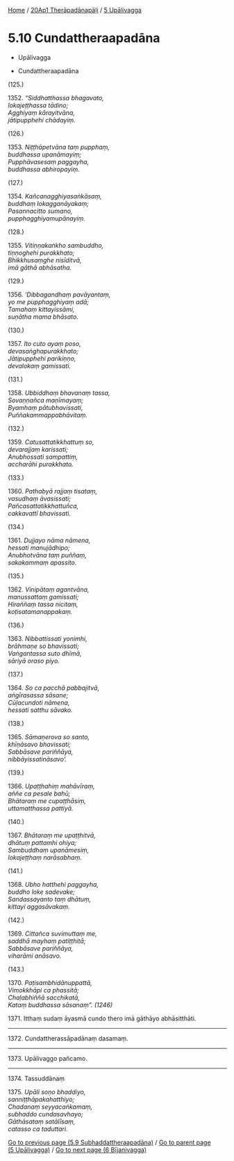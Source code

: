
[Home](/) / [20Ap1 Therāpadānapāḷi](../../20Ap1.md) / [5 Upālivagga](../5.md)

# 5.10 Cundattheraapadāna

* Upālivagga

* Cundattheraapadāna

(125.)

1352\. _“Siddhatthassa bhagavato,_  
_lokajeṭṭhassa tādino;_  
_Agghiyaṃ kārayitvāna,_  
_jātipupphehi chādayiṃ._  


(126.)

1353\. _Niṭṭhāpetvāna taṃ pupphaṃ,_  
_buddhassa upanāmayiṃ;_  
_Pupphāvasesaṃ paggayha,_  
_buddhassa abhiropayiṃ._  


(127.)

1354\. _Kañcanagghiyasaṅkāsaṃ,_  
_buddhaṃ lokagganāyakaṃ;_  
_Pasannacitto sumano,_  
_pupphagghiyamupānayiṃ._  


(128.)

1355\. _Vitiṇṇakaṅkho sambuddho,_  
_tiṇṇoghehi purakkhato;_  
_Bhikkhusaṃghe nisīditvā,_  
_imā gāthā abhāsatha._  


(129.)

1356\. _‘Dibbagandhaṃ pavāyantaṃ,_  
_yo me pupphagghiyaṃ adā;_  
_Tamahaṃ kittayissāmi,_  
_suṇātha mama bhāsato._  


(130.)

1357\. _Ito cuto ayaṃ poso,_  
_devasaṅghapurakkhato;_  
_Jātipupphehi parikiṇṇo,_  
_devalokaṃ gamissati._  


(131.)

1358\. _Ubbiddhaṃ bhavanaṃ tassa,_  
_Sovaṇṇañca maṇīmayaṃ;_  
_Byamhaṃ pātubhavissati,_  
_Puññakammappabhāvitaṃ._  


(132.)

1359\. _Catusattatikkhattuṃ so,_  
_devarajjaṃ karissati;_  
_Anubhossati sampattiṃ,_  
_accharāhi purakkhato._  


(133.)

1360\. _Pathabyā rajjaṃ tisataṃ,_  
_vasudhaṃ āvasissati;_  
_Pañcasattatikkhattuñca,_  
_cakkavattī bhavissati._  


(134.)

1361\. _Dujjayo nāma nāmena,_  
_hessati manujādhipo;_  
_Anubhotvāna taṃ puññaṃ,_  
_sakakammaṃ apassito._  


(135.)

1362\. _Vinipātaṃ agantvāna,_  
_manussattaṃ gamissati;_  
_Hiraññaṃ tassa nicitaṃ,_  
_koṭisatamanappakaṃ._  


(136.)

1363\. _Nibbattissati yonimhi,_  
_brāhmaṇe so bhavissati;_  
_Vaṅgantassa suto dhīmā,_  
_sāriyā oraso piyo._  


(137.)

1364\. _So ca pacchā pabbajitvā,_  
_aṅgīrasassa sāsane;_  
_Cūḷacundoti nāmena,_  
_hessati satthu sāvako._  


(138.)

1365\. _Sāmaṇerova so santo,_  
_khīṇāsavo bhavissati;_  
_Sabbāsave pariññāya,_  
_nibbāyissatināsavo’._  


(139.)

1366\. _Upaṭṭhahiṃ mahāvīraṃ,_  
_aññe ca pesale bahū;_  
_Bhātaraṃ me cupaṭṭhāsiṃ,_  
_uttamatthassa pattiyā._  


(140.)

1367\. _Bhātaraṃ me upaṭṭhitvā,_  
_dhātuṃ pattamhi ohiya;_  
_Sambuddhaṃ upanāmesiṃ,_  
_lokajeṭṭhaṃ narāsabhaṃ._  


(141.)

1368\. _Ubho hatthehi paggayha,_  
_buddho loke sadevake;_  
_Sandassayanto taṃ dhātuṃ,_  
_kittayi aggasāvakaṃ._  


(142.)

1369\. _Cittañca suvimuttaṃ me,_  
_saddhā mayhaṃ patiṭṭhitā;_  
_Sabbāsave pariññāya,_  
_viharāmi anāsavo._  


(143.)

1370\. _Paṭisambhidānuppattā,_  
_Vimokkhāpi ca phassitā;_  
_Chaḷabhiññā sacchikatā,_  
_Kataṃ buddhassa sāsanaṃ”. (1246)_  


1371\. Itthaṃ sudaṃ āyasmā cundo thero imā gāthāyo abhāsitthāti.

---

1372\. Cundattherassāpadānaṃ dasamaṃ.



---

1373\. Upālivaggo pañcamo.



---

1374\. Tassuddānaṃ



1375\. _Upāli soṇo bhaddiyo,_  
_sanniṭṭhāpakahatthiyo;_  
_Chadanaṃ seyyacaṅkamaṃ,_  
_subhaddo cundasavhayo;_  
_Gāthāsataṃ satālīsaṃ,_  
_catasso ca taduttari._  


[Go to previous page (5.9 Subhaddattheraapadāna)](5.9.md) / [Go to parent page (5 Upālivagga)](../5.md) / [Go to next page (6 Bījanivagga)](../6.md)


